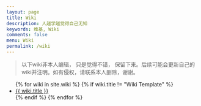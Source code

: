 ```yaml
---
layout: page
title: Wiki
description: 人越学越觉得自己无知
keywords: 维基, Wiki
comments: false
menu: Wiki
permalink: /wiki
---
```


> 以下wiki非本人编辑， 只是觉得不错， 保留下来。后续可能会更新自己的wiki并注明。如有侵权，请联系本人删除，谢谢。

<ul class="listing">
{% for wiki in site.wiki %}
{% if wiki.title != "Wiki Template" %}
<li class="listing-item"><a href="{{ site.url }}{{ wiki.url }}">{{ wiki.title }}</a></li>
{% endif %}
{% endfor %}
</ul>
